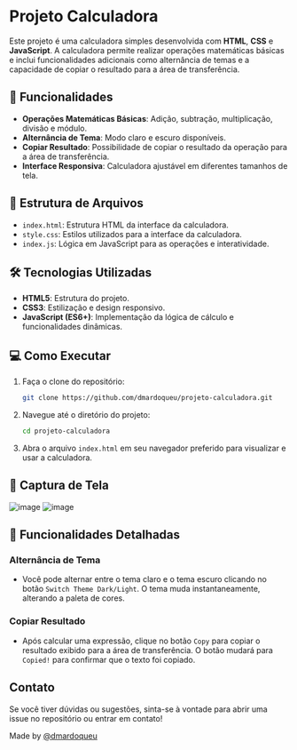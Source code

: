 # Projeto Calculadora

Este projeto é uma calculadora simples desenvolvida com **HTML**, **CSS** e **JavaScript**. A calculadora permite realizar operações matemáticas básicas e inclui funcionalidades adicionais como alternância de temas e a capacidade de copiar o resultado para a área de transferência.

## 🚀 Funcionalidades

- **Operações Matemáticas Básicas**: Adição, subtração, multiplicação, divisão e módulo.
- **Alternância de Tema**: Modo claro e escuro disponíveis.
- **Copiar Resultado**: Possibilidade de copiar o resultado da operação para a área de transferência.
- **Interface Responsiva**: Calculadora ajustável em diferentes tamanhos de tela.

## 📁 Estrutura de Arquivos

- `index.html`: Estrutura HTML da interface da calculadora.
- `style.css`: Estilos utilizados para a interface da calculadora.
- `index.js`: Lógica em JavaScript para as operações e interatividade.

## 🛠️ Tecnologias Utilizadas

- **HTML5**: Estrutura do projeto.
- **CSS3**: Estilização e design responsivo.
- **JavaScript (ES6+)**: Implementação da lógica de cálculo e funcionalidades dinâmicas.

## 💻 Como Executar

1. Faça o clone do repositório:
   ```bash
   git clone https://github.com/dmardoqueu/projeto-calculadora.git
   ```

2. Navegue até o diretório do projeto:
   ```bash
   cd projeto-calculadora
   ```

3. Abra o arquivo `index.html` em seu navegador preferido para visualizar e usar a calculadora.

## 📸 Captura de Tela

![image](https://github.com/user-attachments/assets/c717bc64-fe92-449d-a5d8-456e2e0a15f7)
![image](https://github.com/user-attachments/assets/76a5056b-fd66-49e9-9f91-6e85c4d5c262)


## 🌟 Funcionalidades Detalhadas

### Alternância de Tema

- Você pode alternar entre o tema claro e o tema escuro clicando no botão `Switch Theme Dark/Light`. O tema muda instantaneamente, alterando a paleta de cores.

### Copiar Resultado

- Após calcular uma expressão, clique no botão `Copy` para copiar o resultado exibido para a área de transferência. O botão mudará para `Copied!` para confirmar que o texto foi copiado.

## Contato

Se você tiver dúvidas ou sugestões, sinta-se à vontade para abrir uma issue no repositório ou entrar em contato!

Made by [@dmardoqueu](https://github.com/dmardoqueu) 
